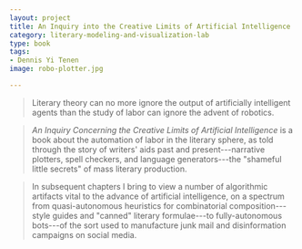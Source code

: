 ```yaml
---
layout: project
title: An Inquiry into the Creative Limits of Artificial Intelligence
category: literary-modeling-and-visualization-lab
type: book
tags:
- Dennis Yi Tenen
image: robo-plotter.jpg

---
```


> Literary theory can no more ignore the output of artificially intelligent
agents than the study of labor can ignore the advent of robotics.

> *An Inquiry Concerning the Creative Limits of Artificial Intelligence* is a
book about the automation of labor in the literary sphere, as told through the
story of writers' aids past and present---narrative plotters, spell checkers,
and language generators---the "shameful little secrets" of mass literary
production.

> In subsequent chapters I bring to view a number of algorithmic artifacts
vital to the advance of artificial intelligence, on a spectrum from
quasi-autonomous heuristics for combinatorial composition---style guides and
"canned" literary formulae---to fully-autonomous bots---of the sort used to
manufacture junk mail and disinformation campaigns on social media.

